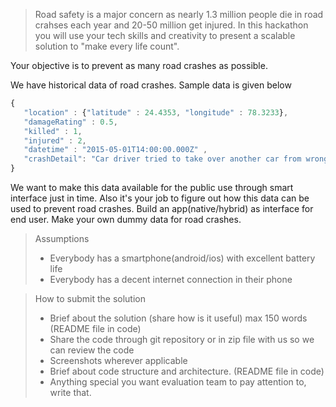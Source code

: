 >Road safety is a major concern as nearly 1.3 million people die in road crahses each year and 20-50 million get injured. 
>In this hackathon you will use your tech skills and creativity to present a scalable solution to "make every life count".

Your objective is to prevent as many road crashes as possible. 

We have historical data of road crashes. Sample data is given below 
``` javascript
{ 
   "location" : {"latitude" : 24.4353, "longitude" : 78.3233}, 
   "damageRating" : 0.5,
   "killed" : 1, 
   "injured" : 2, 
   "datetime" : "2015-05-01T14:00:00.000Z" , 
   "crashDetail": "Car driver tried to take over another car from wrong side at 90kph hitting the truck standing by the side of road. Accident prone area."
} 
```
We want to make this data available for the public use through smart interface just in time. Also it's your job to figure out how this data can be used to prevent road crashes. Build an app(native/hybrid) as interface for end user. Make your own dummy data for road crashes.

>Assumptions
>* Everybody has a smartphone(android/ios) with excellent battery life 
>* Everybody has a decent internet connection in their phone

>How to submit the solution
>* Brief about the solution (share how is it useful) max 150 words (README file in code)
>* Share the code through git repository or in zip file with us so we can review the code
>* Screenshots wherever applicable
>* Brief about code structure and architecture.  (README file in code)
>* Anything special you want evaluation team to pay attention to, write that.

